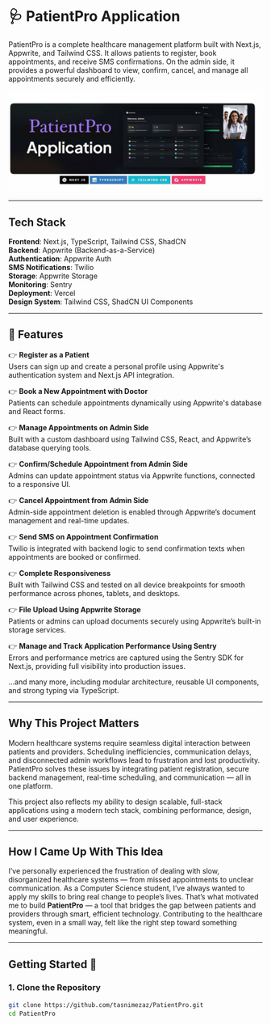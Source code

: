 # 🩺 PatientPro Application

PatientPro is a complete healthcare management platform built with Next.js, Appwrite, and Tailwind CSS. It allows patients to register, book appointments, and receive SMS confirmations. On the admin side, it provides a powerful dashboard to view, confirm, cancel, and manage all appointments securely and efficiently.

![PatientPro Banner](assets/PatientPro.png)

---

## **Tech Stack**

**Frontend**: Next.js, TypeScript, Tailwind CSS, ShadCN  
**Backend**: Appwrite (Backend-as-a-Service)  
**Authentication**: Appwrite Auth  
**SMS Notifications**: Twilio  
**Storage**: Appwrite Storage  
**Monitoring**: Sentry  
**Deployment**: Vercel  
**Design System**: Tailwind CSS, ShadCN UI Components

---

## **🔋 Features**

👉 **Register as a Patient**  
Users can sign up and create a personal profile using Appwrite's authentication system and Next.js API integration.

👉 **Book a New Appointment with Doctor**  
Patients can schedule appointments dynamically using Appwrite's database and React forms.

👉 **Manage Appointments on Admin Side**  
Built with a custom dashboard using Tailwind CSS, React, and Appwrite’s database querying tools.

👉 **Confirm/Schedule Appointment from Admin Side**  
Admins can update appointment status via Appwrite functions, connected to a responsive UI.

👉 **Cancel Appointment from Admin Side**  
Admin-side appointment deletion is enabled through Appwrite’s document management and real-time updates.

👉 **Send SMS on Appointment Confirmation**  
Twilio is integrated with backend logic to send confirmation texts when appointments are booked or confirmed.

👉 **Complete Responsiveness**  
Built with Tailwind CSS and tested on all device breakpoints for smooth performance across phones, tablets, and desktops.

👉 **File Upload Using Appwrite Storage**  
Patients or admins can upload documents securely using Appwrite’s built-in storage services.

👉 **Manage and Track Application Performance Using Sentry**  
Errors and performance metrics are captured using the Sentry SDK for Next.js, providing full visibility into production issues.

...and many more, including modular architecture, reusable UI components, and strong typing via TypeScript.

---

## **Why This Project Matters**

Modern healthcare systems require seamless digital interaction between patients and providers. Scheduling inefficiencies, communication delays, and disconnected admin workflows lead to frustration and lost productivity. PatientPro solves these issues by integrating patient registration, secure backend management, real-time scheduling, and communication — all in one platform.

This project also reflects my ability to design scalable, full-stack applications using a modern tech stack, combining performance, design, and user experience.

---

## **How I Came Up With This Idea**

I’ve personally experienced the frustration of dealing with slow, disorganized healthcare systems — from missed appointments to unclear communication. As a Computer Science student, I’ve always wanted to apply my skills to bring real change to people’s lives. That’s what motivated me to build **PatientPro** — a tool that bridges the gap between patients and providers through smart, efficient technology. Contributing to the healthcare system, even in a small way, felt like the right step toward something meaningful.

---

## **Getting Started 🚀**

### 1. Clone the Repository

```bash
git clone https://github.com/tasnimezaz/PatientPro.git
cd PatientPro
